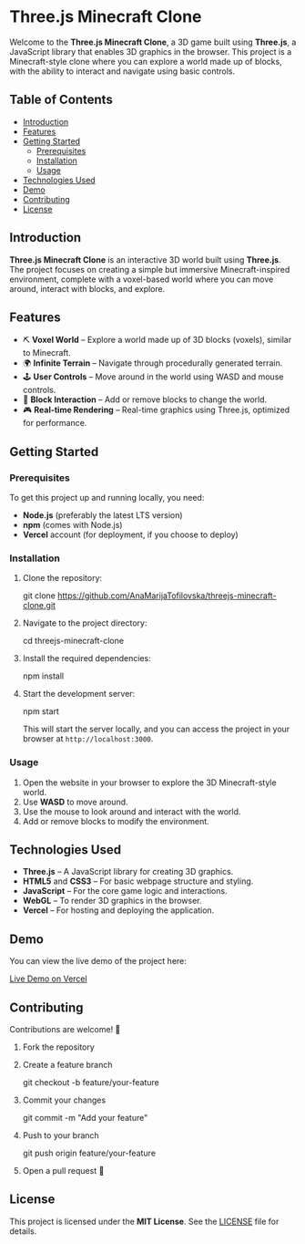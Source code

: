 
# Three.js Minecraft Clone

Welcome to the **Three.js Minecraft Clone**, a 3D game built using **Three.js**, a JavaScript library that enables 3D graphics in the browser. This project is a Minecraft-style clone where you can explore a world made up of blocks, with the ability to interact and navigate using basic controls.

## Table of Contents
- [Introduction](#introduction)
- [Features](#features)
- [Getting Started](#getting-started)
  - [Prerequisites](#prerequisites)
  - [Installation](#installation)
  - [Usage](#usage)
- [Technologies Used](#technologies-used)
- [Demo](#demo)
- [Contributing](#contributing)
- [License](#license)

## Introduction

**Three.js Minecraft Clone** is an interactive 3D world built using **Three.js**. The project focuses on creating a simple but immersive Minecraft-inspired environment, complete with a voxel-based world where you can move around, interact with blocks, and explore.

## Features

- ⛏️ **Voxel World** – Explore a world made up of 3D blocks (voxels), similar to Minecraft.
- 🌍 **Infinite Terrain** – Navigate through procedurally generated terrain.
- 🕹️ **User Controls** – Move around in the world using WASD and mouse controls.
- 🧱 **Block Interaction** – Add or remove blocks to change the world.
- 🎮 **Real-time Rendering** – Real-time graphics using Three.js, optimized for performance.

## Getting Started

### Prerequisites

To get this project up and running locally, you need:

- **Node.js** (preferably the latest LTS version)
- **npm** (comes with Node.js)
- **Vercel** account (for deployment, if you choose to deploy)

### Installation

1. Clone the repository:

   git clone https://github.com/AnaMarijaTofilovska/threejs-minecraft-clone.git


2. Navigate to the project directory:

 
   cd threejs-minecraft-clone


3. Install the required dependencies:

   npm install


4. Start the development server:

   npm start


   This will start the server locally, and you can access the project in your browser at `http://localhost:3000`.

### Usage

1. Open the website in your browser to explore the 3D Minecraft-style world.
2. Use **WASD** to move around.
3. Use the mouse to look around and interact with the world.
4. Add or remove blocks to modify the environment.

## Technologies Used

* **Three.js** – A JavaScript library for creating 3D graphics.
* **HTML5** and **CSS3** – For basic webpage structure and styling.
* **JavaScript** – For the core game logic and interactions.
* **WebGL** – To render 3D graphics in the browser.
* **Vercel** – For hosting and deploying the application.

## Demo

You can view the live demo of the project here:

[Live Demo on Vercel](https://final-project-two-wheat.vercel.app/)

## Contributing

Contributions are welcome! 🎉

1. Fork the repository

2. Create a feature branch

   git checkout -b feature/your-feature


3. Commit your changes

   git commit -m "Add your feature"

4. Push to your branch

   git push origin feature/your-feature


5. Open a pull request 🚀

## License

This project is licensed under the **MIT License**. See the [LICENSE](LICENSE) file for details.

